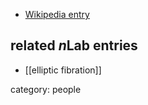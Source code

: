 

* [Wikipedia entry](https://en.wikipedia.org/wiki/André_Néron)

## related $n$Lab entries

* [[elliptic fibration]]

category: people
